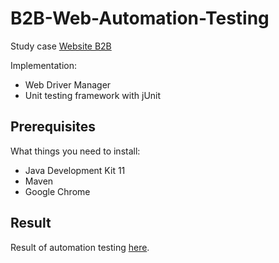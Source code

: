# B2B-Web-Automation-Testing
Study case [Website B2B](https://ralali.com/)

Implementation:
- Web Driver Manager
- Unit testing framework with jUnit 

## Prerequisites
What things you need to install:
- Java Development Kit 11
- Maven
- Google Chrome

## Result
Result of automation testing [here](https://sucinm.github.io/B2B-Web-Automation-Testing/report/cucumber-html-reports/overview-features.html).
